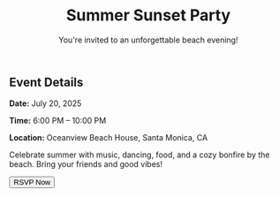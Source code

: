<!DOCTYPE html>
<html lang="en">
<head>
  <meta charset="UTF-8" />
  <meta name="viewport" content="width=device-width, initial-scale=1.0" />
  <link rel="stylesheet" href="styles.css" />
</head>
<body>
  <header>
    <h1>Summer Sunset Party</h1>
    <p>You're invited to an unforgettable beach evening!</p>
  </header>

  <section class="event-details">
    <h2>Event Details</h2>
    <p><strong>Date:</strong> July 20, 2025</p>
    <p><strong>Time:</strong> 6:00 PM – 10:00 PM</p>
    <p><strong>Location:</strong> Oceanview Beach House, Santa Monica, CA</p>
  </section>

  <section class="description">
    <p>Celebrate summer with music, dancing, food, and a cozy bonfire by the beach. Bring your friends and good vibes!</p>
  </section>

  <footer>
    <button class="rsvp-button">RSVP Now</button>
  </footer>
</body>
</html>
